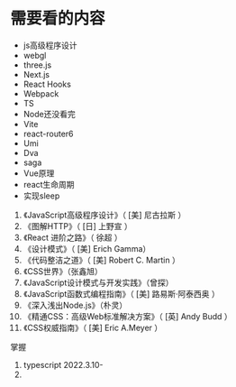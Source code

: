 # 需要看的内容

- js高级程序设计
- webgl
- three.js
- Next.js
- React Hooks
- Webpack
- TS 
- Node还没看完
- Vite
- react-router6
- Umi
- Dva
- saga
- Vue原理
- react生命周期
- 实现sleep


1. 《JavaScript高级程序设计》（ [美] 尼古拉斯 ）
2. 《图解HTTP》（ [日] 上野宣 ）
3. 《React 进阶之路》（ 徐超 ）
4. 《设计模式》（ [美] Erich Gamma）
5. 《代码整洁之道》（ [美] Robert C. Martin ）
6. 《CSS世界》（张鑫旭）
7. 《JavaScript设计模式与开发实践》（曾探）
8. 《JavaScript函数式编程指南》（ [美] 路易斯·阿泰⻄奥 ）
9. 《深入浅出Node.js》（朴灵）
10. 《精通CSS：高级Web标准解决方案》（ [英] Andy Budd ）
11. 《CSS权威指南》（ [美] Eric A.Meyer ）












掌握
1. typescript   2022.3.10-
2. 